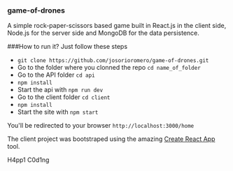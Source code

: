 ### game-of-drones

A simple rock-paper-scissors based game built in React.js in the client side,
Node.js for the server side and MongoDB for the data persistence.

###How to run it?
Just follow these steps

* `git clone https://github.com/josorioromero/game-of-drones.git`
* Go to the folder where you clonned the repo `cd name_of_folder`
* Go to the API folder `cd api`
* `npm install`
* Start the api with `npm run dev`
* Go to the client folder `cd client`
* `npm install` 
* Start the site with `npm start`

You'll be redirected to your browser `http://localhost:3000/home`

The client project was bootstraped using the amazing [Create React App](https://github.com/facebookincubator/create-react-app) tool.

H4pp1 C0d1ng

